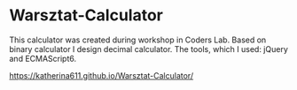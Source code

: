 # Warsztat-Calculator
This calculator was created during workshop in Coders Lab. Based on binary calculator I design decimal calculator. 
The tools, which I used: jQuery and ECMAScript6. 

https://katherina611.github.io/Warsztat-Calculator/
